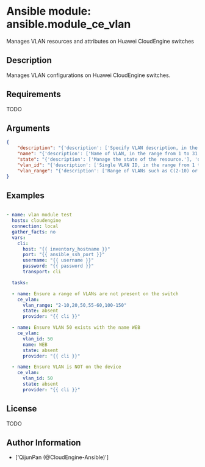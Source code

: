 # Ansible module: ansible.module_ce_vlan


Manages VLAN resources and attributes on Huawei CloudEngine switches

## Description

Manages VLAN configurations on Huawei CloudEngine switches.

## Requirements

TODO

## Arguments

``` json
{
    "description": "{'description': ['Specify VLAN description, in the range from 1 to 80.']}",
    "name": "{'description': ['Name of VLAN, in the range from 1 to 31.']}",
    "state": "{'description': ['Manage the state of the resource.'], 'default': 'present', 'choices': ['present', 'absent']}",
    "vlan_id": "{'description': ['Single VLAN ID, in the range from 1 to 4094.']}",
    "vlan_range": "{'description': ['Range of VLANs such as C(2-10) or C(2,5,10-15), etc.']}",
}
```

## Examples


``` yaml

- name: vlan module test
  hosts: cloudengine
  connection: local
  gather_facts: no
  vars:
    cli:
      host: "{{ inventory_hostname }}"
      port: "{{ ansible_ssh_port }}"
      username: "{{ username }}"
      password: "{{ password }}"
      transport: cli

  tasks:

  - name: Ensure a range of VLANs are not present on the switch
    ce_vlan:
      vlan_range: "2-10,20,50,55-60,100-150"
      state: absent
      provider: "{{ cli }}"

  - name: Ensure VLAN 50 exists with the name WEB
    ce_vlan:
      vlan_id: 50
      name: WEB
      state: absent
      provider: "{{ cli }}"

  - name: Ensure VLAN is NOT on the device
    ce_vlan:
      vlan_id: 50
      state: absent
      provider: "{{ cli }}"


```

## License

TODO

## Author Information
  - ['QijunPan (@CloudEngine-Ansible)']
